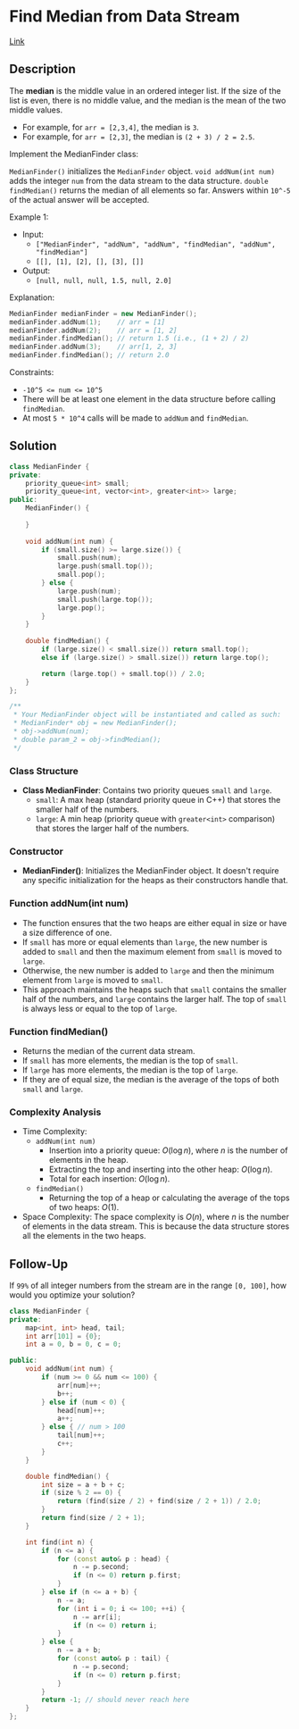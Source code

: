 # Find Median from Data Stream

[Link](https://leetcode.com/problems/find-median-from-data-stream/description/)

## Description

The **median** is the middle value in an ordered integer list. If the size of the list is even, there is no middle value, and the median is the mean of the two middle values.

- For example, for `arr = [2,3,4]`, the median is `3`.
- For example, for `arr = [2,3]`, the median is `(2 + 3) / 2 = 2.5`.

Implement the MedianFinder class:

`MedianFinder()` initializes the `MedianFinder` object.
`void addNum(int num)` adds the integer `num` from the data stream to the data structure.
`double findMedian()` returns the median of all elements so far. Answers within `10^-5` of the actual answer will be accepted.

Example 1:

- Input:
    - `["MedianFinder", "addNum", "addNum", "findMedian", "addNum", "findMedian"]`
    - `[[], [1], [2], [], [3], []]`
- Output:
    - `[null, null, null, 1.5, null, 2.0]`

Explanation:

```C++
MedianFinder medianFinder = new MedianFinder();
medianFinder.addNum(1);    // arr = [1]
medianFinder.addNum(2);    // arr = [1, 2]
medianFinder.findMedian(); // return 1.5 (i.e., (1 + 2) / 2)
medianFinder.addNum(3);    // arr[1, 2, 3]
medianFinder.findMedian(); // return 2.0
```

Constraints:

- `-10^5 <= num <= 10^5`
- There will be at least one element in the data structure before calling `findMedian`.
- At most `5 * 10^4` calls will be made to `addNum` and `findMedian`.

## Solution

```C++
class MedianFinder {
private:
    priority_queue<int> small;
    priority_queue<int, vector<int>, greater<int>> large;
public:
    MedianFinder() {
        
    }
    
    void addNum(int num) {
        if (small.size() >= large.size()) {
            small.push(num);
            large.push(small.top());
            small.pop();
        } else {
            large.push(num);
            small.push(large.top());
            large.pop();
        }
    }
    
    double findMedian() {
        if (large.size() < small.size()) return small.top();
        else if (large.size() > small.size()) return large.top();

        return (large.top() + small.top()) / 2.0;
    }
};

/**
 * Your MedianFinder object will be instantiated and called as such:
 * MedianFinder* obj = new MedianFinder();
 * obj->addNum(num);
 * double param_2 = obj->findMedian();
 */
```

### Class Structure

- **Class MedianFinder**: Contains two priority queues `small` and `large`.
  - `small`: A max heap (standard priority queue in C++) that stores the smaller half of the numbers.
  - `large`: A min heap (priority queue with `greater<int>` comparison) that stores the larger half of the numbers.

### Constructor

- **MedianFinder()**: Initializes the MedianFinder object. It doesn't require any specific initialization for the heaps as their constructors handle that.

### Function addNum(int num)

- The function ensures that the two heaps are either equal in size or have a size difference of one.
- If `small` has more or equal elements than `large`, the new number is added to `small` and then the maximum element from `small` is moved to `large`.
- Otherwise, the new number is added to `large` and then the minimum element from `large` is moved to `small`.
- This approach maintains the heaps such that `small` contains the smaller half of the numbers, and `large` contains the larger half. The top of `small` is always less or equal to the top of `large`.

### Function findMedian()

- Returns the median of the current data stream.
- If `small` has more elements, the median is the top of `small`.
- If `large` has more elements, the median is the top of `large`.
- If they are of equal size, the median is the average of the tops of both `small` and `large`.

### Complexity Analysis

- Time Complexity:
    - `addNum(int num)`
        - Insertion into a priority queue: $O(\log n)$, where $n$ is the number of elements in the heap.
        - Extracting the top and inserting into the other heap: $O(\log n)$.
        - Total for each insertion: $O(\log n)$.
    - `findMedian()`
        - Returning the top of a heap or calculating the average of the tops of two heaps: $O(1)$.
- Space Complexity: The space complexity is $O(n)$, where $n$ is the number of elements in the data stream. This is because the data structure stores all the elements in the two heaps.

## Follow-Up

If `99%` of all integer numbers from the stream are in the range `[0, 100]`, how would you optimize your solution?

```C++
class MedianFinder {
private:
    map<int, int> head, tail;
    int arr[101] = {0};
    int a = 0, b = 0, c = 0;

public:
    void addNum(int num) {
        if (num >= 0 && num <= 100) {
            arr[num]++;
            b++;
        } else if (num < 0) {
            head[num]++;
            a++;
        } else { // num > 100
            tail[num]++;
            c++;
        }
    }

    double findMedian() {
        int size = a + b + c;
        if (size % 2 == 0) {
            return (find(size / 2) + find(size / 2 + 1)) / 2.0;
        }
        return find(size / 2 + 1);
    }

    int find(int n) {
        if (n <= a) {
            for (const auto& p : head) {
                n -= p.second;
                if (n <= 0) return p.first;
            }
        } else if (n <= a + b) {
            n -= a;
            for (int i = 0; i <= 100; ++i) {
                n -= arr[i];
                if (n <= 0) return i;
            }
        } else {
            n -= a + b;
            for (const auto& p : tail) {
                n -= p.second;
                if (n <= 0) return p.first;
            }
        }
        return -1; // should never reach here
    }
};
```
